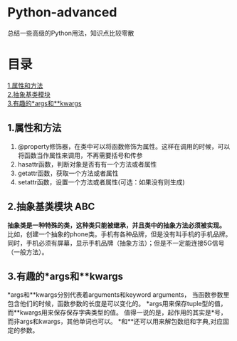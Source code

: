 # Python-advanced
总结一些高级的Python用法，知识点比较零散  
# 目录  
[1.属性和方法](##1.属性和方法)  
[2.抽象基类模块](##2.抽象基类模块)  
[3.有趣的\*args和**kwargs](##3.有趣的*args和**kwargs  )

## 1.属性和方法  
1) @property修饰器，在类中可以将函数修饰为属性。这样在调用的时候，可以将函数当作属性来调用，不再需要括号和传参  
2) hasattr函数，判断对象是否有有一个方法或者属性  
3) getattr函数，获取一个方法或者属性  
4) setattr函数，设置一个方法或者属性(可选：如果没有则生成)  

## 2.抽象基类模块 ABC
**抽象类是一种特殊的类，这种类只能被继承，并且类中的抽象方法必须被实现。**  
比如，创建一个抽象的phone类。手机有各种品牌，但是没有叫手机的手机品牌。
同时，手机必须有屏幕，显示手机品牌（抽象方法）；但是不一定能连接5G信号（一般方法）。

## 3.有趣的\*args和**kwargs  
\*args和\*\*kwargs分别代表着arguments和keyword arguments，
当函数参数里包含他们的时候，函数参数的长度是可以变化的。
\*args用来保存tuple型的值，而\*\*kwargs用来保存保存字典类型的值。
值得一说的是，起作用的其实是\*号，而非args和kwargs，其他单词也可以。
\*和\*\*还可以用来解包数组和字典,对应固定的参数。